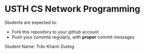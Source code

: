 USTH CS Network Programming
=====================================

Students are expected to:

* Fork this repository to your github account
* Push your commits regularly, with **proper** commit messages

Student Name: Trần Khánh Dương
